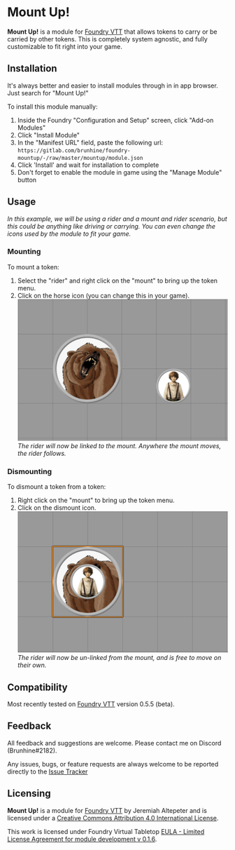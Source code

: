 
# Mount Up!
**Mount Up!** is a module for [Foundry VTT](https://foundryvtt.com/ "Foundry VTT") that allows tokens to carry or be carried by other tokens. This is completely system agnostic, and fully customizable to fit right into your game.

## Installation
It's always better and easier to install modules through in in app browser. Just search for "Mount Up!"

To install this module manually:
1. Inside the Foundry "Configuration and Setup" screen, click "Add-on Modules"
2. Click "Install Module"
3. In the "Manifest URL" field, paste the following url:
`https://gitlab.com/brunhine/foundry-mountup/-/raw/master/mountup/module.json`
4. Click 'Install' and wait for installation to complete
5. Don't forget to enable the module in game using the "Manage Module" button

## Usage
*In this example, we will be using a rider and a mount and rider scenario, but this could be anything like driving or carrying. You can even change the icons used by the module to fit your game.* 

### Mounting
To mount a token:
1. Select the "rider" and right click on the "mount" to bring up the token menu. 
2. Click on the horse icon (you can change this in your game).\
![dismount example](/examples/mount-example.gif)\
*The rider will now be linked to the mount. Anywhere the mount moves, the rider follows.*

### Dismounting
To dismount a token from a token:
1. Right click on the "mount" to bring up the token menu. 
2. Click on the dismount icon.\
![dismount example](/examples/dismount-example.gif)\
*The rider will now be un-linked from the mount, and is free to move on their own.*



## Compatibility
Most recently tested on [Foundry VTT](https://foundryvtt.com/ "Foundry VTT") version 0.5.5 (beta).

## Feedback
All feedback and suggestions are welcome. Please contact me on Discord (Brunhine#2182).

Any issues, bugs, or feature requests are always welcome to be reported directly to the [Issue Tracker]([https://gitlab.com/brunhine/foundry-mountup/-/issues](https://gitlab.com/brunhine/foundry-mountup/-/issues) "Issue Tracker")

## Licensing
**Mount Up!** is a module for [Foundry VTT](https://foundryvtt.com/ "Foundry VTT") by Jeremiah Altepeter and is licensed under a [Creative Commons Attribution 4.0 International License](http://creativecommons.org/licenses/by/4.0/).

This work is licensed under Foundry Virtual Tabletop [EULA - Limited License Agreement for module development v 0.1.6](https://foundryvtt.com/article/license/).